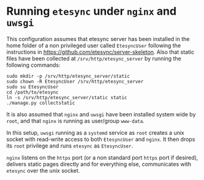 # Running `etesync` under `nginx` and `uwsgi`

This configuration assumes that etesync server has been installed in the home folder of a non privileged user 
called `EtesyncUser` following the instructions in <https://github.com/etesync/server-skeleton>. Also that static 
files have been collected at `/srv/http/etesync_server` by running the following commands:

    sudo mkdir -p /srv/http/etesync_server/static
    sudo chown -R EtesyncUser /srv/http/etesync_server
    sudo su EtesyncUser
    cd /path/to/etesync
    ln -s /srv/http/etesync_server/static static
    ./manage.py collectstatic

It is also assumed that `nginx` and `uwsgi` have been installed system wide by `root`, and that `nginx` is running as user/group `www-data`. 

In this setup, `uwsgi` running as a `systemd` service as `root` creates a unix socket with read-write access 
to both `EtesyncUser` and `nginx`. It then drops its `root` privilege and runs `etesync` as `EtesyncUser`.

`nginx` listens on the `https` port (or a non standard port `https` port if desired), delivers static pages directly 
and for everything else, communicates with `etesync` over the unix socket.
